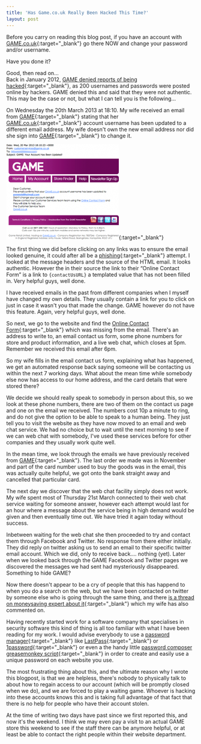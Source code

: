```yaml
---
title: 'Has Game.co.uk Really Been Hacked This Time?'
layout: post
---
```


Before you carry on reading this blog post, if you have an account with [GAME.co.uk](http://www.game.co.uk/){:target="_blank"} go there NOW and change your password and/or username.

Have you done it?

Good, then read on…  
Back in January 2012, [GAME denied reports of being hacked](http://www.theregister.co.uk/2012/01/17/game_hack_denied/){:target="_blank"}, as 200 usernames and passwords were posted online by hackers. GAME denied this and said that they were not authentic. This may be the case or not, but what I can tell you is the following…

On Wednesday the 20th March 2013 at 18:10. My wife received an email from [GAME](http://www.game.co.uk/){:target="_blank"} stating that her [GAME.co.uk](http://www.game.co.uk/){:target="_blank"} account username has been updated to a different email address. My wife doesn't own the new email address nor did she sign into [GAME](http://www.game.co.uk/){:target="_blank"} to change it.

[![GAME.co.uk Hacked](/assets/images/game-hacked/game-co-uk-hacked-300x254.png)](/assets/images/game-hacked/game-co-uk-hacked.png){:target="_blank"}

The first thing we did before clicking on any links was to ensure the email looked genuine, it could after all be a [phishing](http://en.wikipedia.org/wiki/Phishing){:target="_blank"} attempt. I looked at the message headers and the source of the HTML email. It looks authentic. However the in their source the link to their “Online Contact Form” is a link to `{contactUsURL}` a templated value that has not been filled in. Very helpful guys, well done.

I have received emails in the past from different companies when I myself have changed my own details. They usually contain a link for you to click on just in case it wasn't you that made the change. GAME however do not have this feature. Again, very helpful guys, well done.

So next, we go to the website and find the [Online Contact Form](http://www.game.co.uk/en/info/Contact-Us){:target="_blank"} which was missing from the email. There's an address to write to, an email contact us form, some phone numbers for store and product information, and a live web chat, which closes at 5pm. Remember we received this email after 6pm.

So my wife fills in the email contact us form, explaining what has happened, we get an automated response back saying someone will be contacting us within the next 7 working days. What about the mean time while somebody else now has access to our home address, and the card details that were stored there?

We decide we should really speak to somebody in person about this, so we look at these phone numbers, there are two of them on the contact us page and one on the email we received. The numbers cost 10p a minute to ring, and do not give the option to be able to speak to a human being. They just tell you to visit the website as they have now moved to an email and web chat service. We had no choice but to wait until the next morning to see if we can web chat with somebody, I've used these services before for other companies and they usually work quite well.

In the mean time, we look through the emails we have previously received from [GAME](http://game.co.uk/){:target="_blank"}. The last order we made was in November and part of the card number used to buy the goods was in the email, this was actually quite helpful, we got onto the bank straight away and cancelled that particular card.

The next day we discover that the web chat facility simply does not work. My wife spent most of Thursday 21st March connected to their web chat service waiting for someone answer, however each attempt would last for an hour where a message about the service being in high demand would be given and then eventually time out. We have tried it again today without success.

Inbetween waiting for the web chat she then proceeded to try and contact them through Facebook and Twitter. No response from there either initially. They did reply on twitter asking us to send an email to their specific twitter email account. Which we did, only to receive back…. nothing (yet). Later when we looked back through the GAME Facebook and Twitter pages we discovered the messages we had sent had mysteriously disappeared. Something to hide GAME?

Now there doesn't appear to be a cry of people that this has happend to when you do a search on the web, but we have been contacted on twitter by someone else who is going through the same thing, and there [is a thread on moneysaving expert about it](http://forums.moneysavingexpert.com/showthread.php?t=4511225){:target="_blank"} which my wife has also commented on.

Having recently started work for a software company that specialises in security software this kind of thing is all too familiar with what I have been reading for my work. I would advise everybody to use a [password manager](http://en.wikipedia.org/wiki/Password_manager){:target="_blank"} like [LastPass](https://lastpass.com/){:target="_blank"} or [1password](https://agilebits.com/onepassword){:target="_blank"} or even a the handy little [password composer greasemonkey script](http://userscripts.org/scripts/show/1341){:target="_blank"} in order to create and easily use a unique password on each website you use.

The most frustrating thing about this, and the ultimate reason why I wrote this blogpost, is that we are helpless, there's nobody to physically talk to about how to regain access to our account (which will be promptly closed when we do), and we are forced to play a waiting game. Whoever is hacking into these accounts knows this and is taking full advantage of that fact that there is no help for people who have their account stolen.

At the time of writing two days have past since we first reported this, and now it's the weekend. I think we may even pay a visit to an actual GAME store this weekend to see if the staff there can be anymore helpful, or at least be able to contact the right people within their website department.
